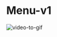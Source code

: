 # Menu-v1
![video-to-gif](https://raw.githubusercontent.com/marlondeve/Animaciones/main/Animacion%20v1/Sin%20t%C3%ADtulo.png)
